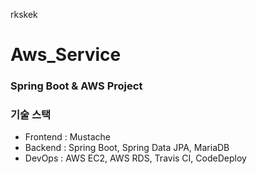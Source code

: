 rkskek

# Aws_Service
### Spring Boot & AWS Project


### 기술 스택
- Frontend : Mustache
- Backend : Spring Boot, Spring Data JPA, MariaDB
- DevOps : AWS EC2, AWS RDS, Travis CI, CodeDeploy
